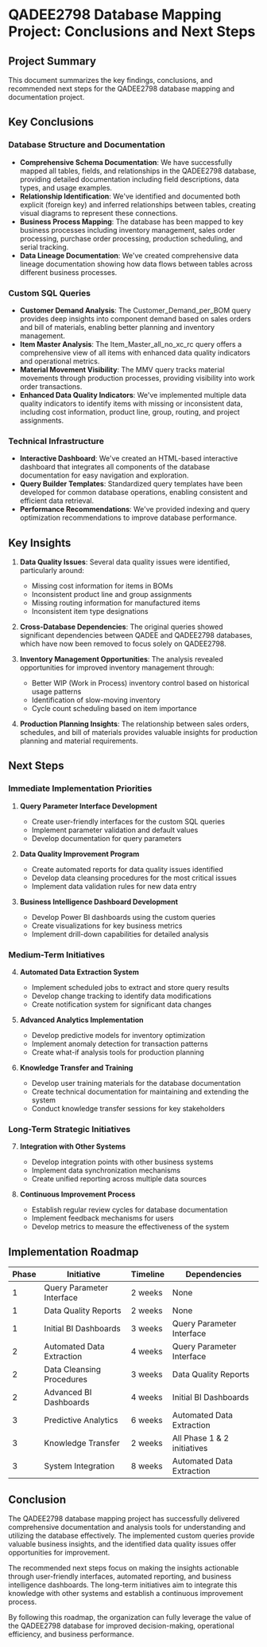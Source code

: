 # QADEE2798 Database Mapping Project: Conclusions and Next Steps

## Project Summary

This document summarizes the key findings, conclusions, and recommended next steps for the QADEE2798 database mapping and documentation project.

## Key Conclusions

### Database Structure and Documentation
- **Comprehensive Schema Documentation**: We have successfully mapped all tables, fields, and relationships in the QADEE2798 database, providing detailed documentation including field descriptions, data types, and usage examples.
- **Relationship Identification**: We've identified and documented both explicit (foreign key) and inferred relationships between tables, creating visual diagrams to represent these connections.
- **Business Process Mapping**: The database has been mapped to key business processes including inventory management, sales order processing, purchase order processing, production scheduling, and serial tracking.
- **Data Lineage Documentation**: We've created comprehensive data lineage documentation showing how data flows between tables across different business processes.

### Custom SQL Queries
- **Customer Demand Analysis**: The Customer_Demand_per_BOM query provides deep insights into component demand based on sales orders and bill of materials, enabling better planning and inventory management.
- **Item Master Analysis**: The Item_Master_all_no_xc_rc query offers a comprehensive view of all items with enhanced data quality indicators and operational metrics.
- **Material Movement Visibility**: The MMV query tracks material movements through production processes, providing visibility into work order transactions.
- **Enhanced Data Quality Indicators**: We've implemented multiple data quality indicators to identify items with missing or inconsistent data, including cost information, product line, group, routing, and project assignments.

### Technical Infrastructure
- **Interactive Dashboard**: We've created an HTML-based interactive dashboard that integrates all components of the database documentation for easy navigation and exploration.
- **Query Builder Templates**: Standardized query templates have been developed for common database operations, enabling consistent and efficient data retrieval.
- **Performance Recommendations**: We've provided indexing and query optimization recommendations to improve database performance.

## Key Insights

1. **Data Quality Issues**: Several data quality issues were identified, particularly around:
   - Missing cost information for items in BOMs
   - Inconsistent product line and group assignments
   - Missing routing information for manufactured items
   - Inconsistent item type designations

2. **Cross-Database Dependencies**: The original queries showed significant dependencies between QADEE and QADEE2798 databases, which have now been removed to focus solely on QADEE2798.

3. **Inventory Management Opportunities**: The analysis revealed opportunities for improved inventory management through:
   - Better WIP (Work in Process) inventory control based on historical usage patterns
   - Identification of slow-moving inventory
   - Cycle count scheduling based on item importance

4. **Production Planning Insights**: The relationship between sales orders, schedules, and bill of materials provides valuable insights for production planning and material requirements.

## Next Steps

### Immediate Implementation Priorities

1. **Query Parameter Interface Development**
   - Create user-friendly interfaces for the custom SQL queries
   - Implement parameter validation and default values
   - Develop documentation for query parameters

2. **Data Quality Improvement Program**
   - Create automated reports for data quality issues identified
   - Develop data cleansing procedures for the most critical issues
   - Implement data validation rules for new data entry

3. **Business Intelligence Dashboard Development**
   - Develop Power BI dashboards using the custom queries
   - Create visualizations for key business metrics
   - Implement drill-down capabilities for detailed analysis

### Medium-Term Initiatives

4. **Automated Data Extraction System**
   - Implement scheduled jobs to extract and store query results
   - Develop change tracking to identify data modifications
   - Create notification system for significant data changes

5. **Advanced Analytics Implementation**
   - Develop predictive models for inventory optimization
   - Implement anomaly detection for transaction patterns
   - Create what-if analysis tools for production planning

6. **Knowledge Transfer and Training**
   - Develop user training materials for the database documentation
   - Create technical documentation for maintaining and extending the system
   - Conduct knowledge transfer sessions for key stakeholders

### Long-Term Strategic Initiatives

7. **Integration with Other Systems**
   - Develop integration points with other business systems
   - Implement data synchronization mechanisms
   - Create unified reporting across multiple data sources

8. **Continuous Improvement Process**
   - Establish regular review cycles for database documentation
   - Implement feedback mechanisms for users
   - Develop metrics to measure the effectiveness of the system

## Implementation Roadmap

| Phase | Initiative | Timeline | Dependencies |
|-------|-----------|----------|--------------|
| 1 | Query Parameter Interface | 2 weeks | None |
| 1 | Data Quality Reports | 2 weeks | None |
| 1 | Initial BI Dashboards | 3 weeks | Query Parameter Interface |
| 2 | Automated Data Extraction | 4 weeks | Query Parameter Interface |
| 2 | Data Cleansing Procedures | 3 weeks | Data Quality Reports |
| 2 | Advanced BI Dashboards | 4 weeks | Initial BI Dashboards |
| 3 | Predictive Analytics | 6 weeks | Automated Data Extraction |
| 3 | Knowledge Transfer | 2 weeks | All Phase 1 & 2 initiatives |
| 3 | System Integration | 8 weeks | Automated Data Extraction |

## Conclusion

The QADEE2798 database mapping project has successfully delivered comprehensive documentation and analysis tools for understanding and utilizing the database effectively. The implemented custom queries provide valuable business insights, and the identified data quality issues offer opportunities for improvement.

The recommended next steps focus on making the insights actionable through user-friendly interfaces, automated reporting, and business intelligence dashboards. The long-term initiatives aim to integrate this knowledge with other systems and establish a continuous improvement process.

By following this roadmap, the organization can fully leverage the value of the QADEE2798 database for improved decision-making, operational efficiency, and business performance.

